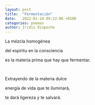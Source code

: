 ```yaml
---
layout: post
title:  "Fermentación"
date:   2022-01-24 09:22:06 +0100
categories: poemas
author: Iridis Rinpoche
---
```


La mézcla homogénea

del espíritu en la consciencia

es la materia prima que hay que fermentar.

<br>

Extrayendo de la materia dulce

energía de vida que te iluminará,

te dará ligereza y te salvará.